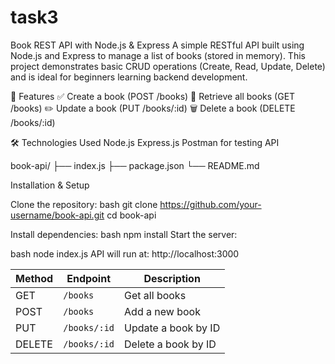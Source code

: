 # task3
Book REST API with Node.js & Express
A simple RESTful API built using Node.js and Express to manage a list of books (stored in memory). This project demonstrates basic CRUD operations (Create, Read, Update, Delete) and is ideal for beginners learning backend development.

🚀 Features
✅ Create a book (POST /books)
📖 Retrieve all books (GET /books)
✏️ Update a book (PUT /books/:id)
🗑️ Delete a book (DELETE /books/:id)

🛠️ Technologies Used
Node.js
Express.js
Postman for testing API

book-api/
├── index.js
├── package.json
└── README.md

Installation & Setup

Clone the repository:
bash
git clone https://github.com/your-username/book-api.git
cd book-api

Install dependencies:
bash
npm install
Start the server:

bash
node index.js
API will run at:
http://localhost:3000


| Method | Endpoint     | Description         |
| ------ | ------------ | ------------------- |
| GET    | `/books`     | Get all books       |
| POST   | `/books`     | Add a new book      |
| PUT    | `/books/:id` | Update a book by ID |
| DELETE | `/books/:id` | Delete a book by ID |
